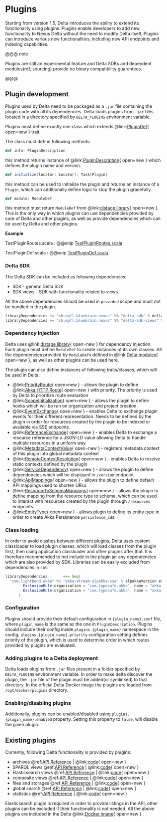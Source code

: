 # Plugins

Starting from version 1.5, Delta introduces the ability to extend its functionality using plugins. Plugins enable
developers to add new functionality to Nexus Delta without the need to modify Delta itself. Plugins can introduce various
new functionalities, including new API endpoints and indexing capabilities. 

@@@ note

Plugins are still an experimental feature and Delta SDKs and dependent modules(rdf, sourcing) provide no binary compatibility guarantees.

@@@

## Plugin development

Plugins used by Delta need to be packaged as a `.jar` file containing the plugin code with all its dependencies.
Delta loads plugins from `.jar` files located in a directory specified by `DELTA_PLUGINS` environment variable.

Plugins must define exactly one class which extends @link:[PluginDef](https://github.com/BlueBrain/nexus/blob/v1.5.0/delta/sdk/src/main/scala/ch/epfl/bluebrain/nexus/delta/sdk/plugin/PluginDef.scala){ open=new } trait.

The class must define following methods:

```scala
def info: PluginDescription
```
this method returns instance of @link:[PluginDescription](https://github.com/BlueBrain/nexus/blob/v1.5.0/delta/sdk/src/main/scala/ch/epfl/bluebrain/nexus/delta/sdk/model/ComponentDescription.scala#L50){ open=new } which defines the plugin name and version.

```scala
def initialize(locator: Locator): Task[Plugin]
```
this method can be used to initialize the plugin and returns an instance of a `Plugin`, which can additionally define logic
to stop the plugin gracefully.

```scala
def module: ModuleDef
```
this method must return `ModuleDef` from @link:[distage library](https://izumi.7mind.io/distage/basics.html#quick-start){ open=new }.
This is the only way in which plugins can use dependencies provided by core of Delta and other plugins, as well as provide
dependencies which can be used by Delta and other plugins.

**Example**

TestPluginRoutes.scala
:   @@snip [TestPluginRoutes.scala](../../../../../../../delta/plugins/test-plugin/src/main/scala/ch/epfl/bluebrain/nexus/delta/testplugin/TestPluginRoutes.scala)


TestPluginDef.scala
:   @@snip [TestPluginDef.scala](../../../../../../../delta/plugins/test-plugin/src/main/scala/ch/epfl/bluebrain/nexus/delta/testplugin/TestPluginDef.scala)

### Delta SDK

The Delta SDK can be included as following dependencies:

 - SDK - general Delta SDK 
 - SDK views - SDK with functionality related to views.


All the above dependencies should be used in `provided` scope and must not be bundled in the plugin.
```sbt
libraryDependencies += "ch.epfl.bluebrain.nexus" %% "delta-sdk" % deltaVersion % Provided
libraryDependencies += "ch.epfl.bluebrain.nexus" %% "delta-sdk-views" % deltaVersion % Provided
```

### Dependency injection

Delta uses @link:[distage library](https://izumi.7mind.io/distage/basics.html#quick-start){ open=new }  for dependency injection.
Each plugin must define `ModuleDef` to create instances of its own classes.
All the dependencies provided by `ModuleDef`s defined in @link:[Delta modules](https://github.com/BlueBrain/nexus/tree/v1.5.0/delta/app/src/main/scala/ch/epfl/bluebrain/nexus/delta/wiring){ open=new }, 
as well as other plugins can be used here.

The plugin can also define instances of following traits/classes, which will be used in Delta:

  - @link:[PriorityRoute](https://github.com/BlueBrain/nexus/blob/v1.5.0/delta/sdk/src/main/scala/ch/epfl/bluebrain/nexus/delta/sdk/PriorityRoute.scala){ open=new } - allows the plugin to define @link:[Akka HTTP Route](https://doc.akka.io/docs/akka-http/current/routing-dsl/index.html){ open=new } with priority. The priority is used
    by Delta to prioritize route evaluation
  - @link:[ScopeInitialization](https://github.com/BlueBrain/nexus/blob/v1.5.0/delta/sdk/src/main/scala/ch/epfl/bluebrain/nexus/delta/sdk/ScopeInitialization.scala){ open=new } - allows the plugin to define hooks which will be run on organization and project creation. 
  - @link:[EventExchange](https://github.com/BlueBrain/nexus/blob/v1.5.0/delta/sdk/src/main/scala/ch/epfl/bluebrain/nexus/delta/sdk/EventExchange.scala){ open=new }  - enables Delta to exchange plugin events for their different representation. Needs to be defined by the plugin in order for resources created by the plugin to be indexed or available via SSE endpoints.
  - @link:[ReferenceExchange](https://github.com/BlueBrain/nexus/blob/v1.5.0/delta/sdk/src/main/scala/ch/epfl/bluebrain/nexus/delta/sdk/ReferenceExchange.scala){ open=new } - enables Delta to exchange a resource reference for a JSON-LD value allowing Delta to handle multiple resources in a uniform way 
  - @link:[MetadataContextValue](https://github.com/BlueBrain/nexus/blob/v1.5.0/delta/sdk/src/main/scala/ch/epfl/bluebrain/nexus/delta/sdk/model/MetadataContextValue.scala){ open=new } - registers metadata context of this plugin into global metadata context 
  - @link:[RemoteContextResolution](https://github.com/BlueBrain/nexus/blob/v1.5.0/delta/rdf/src/main/scala/ch/epfl/bluebrain/nexus/delta/rdf/jsonld/context/RemoteContextResolution.scala){ open=new } - enables Delta to resolve static contexts defined by the plugin
  - @link:[ServiceDependency](https://github.com/BlueBrain/nexus/blob/v1.5.0/delta/sdk/src/main/scala/ch/epfl/bluebrain/nexus/delta/sdk/ServiceDependency.scala){ open=new } - allows the plugin to define dependencies which will be displayed in `/version` endpoint.
  - @link:[ApiMappings](https://github.com/BlueBrain/nexus/blob/v1.5.0/delta/sdk/src/main/scala/ch/epfl/bluebrain/nexus/delta/sdk/model/projects/ApiMappings.scala){ open=new } - allows the plugin to define default API mappings used to shorten URLs
  - @link:[ResourceToSchemaMappings](https://github.com/BlueBrain/nexus/blob/v1.5.0/delta/sdk/src/main/scala/ch/epfl/bluebrain/nexus/delta/sdk/model/ResourceToSchemaMappings.scala){ open=new } - allows the plugin to define mapping from the resource type to schema, which can be used to interact with resources created by the plugin through `/resources` endpoints.
  - @link:[EntityType](https://github.com/BlueBrain/nexus/blob/v1.5.0/delta/sdk/src/main/scala/ch/epfl/bluebrain/nexus/delta/sdk/model/EntityType.scala){ open=new } - allows plugin to define its entity type in order to create Akka Persistence `persistence_id`s. 


### Class loading

In order to avoid clashes between different plugins, Delta uses custom classloader to load plugin classes,
which will load classes from the plugin first, then using application classloader and other plugins after that.
It is therefore recommended to not include in the plugin jar any dependencies which are also provided by SDK.
Libraries can be easily excluded from dependencies in `sbt`:

```sbt
libraryDependencies       ++= Seq(
  "com.lightbend.akka" %% "akka-stream-alpakka-sse" % alpakkaVersion excludeAll (
        ExclusionRule(organization = "com.typesafe.akka", name = "akka-stream_2.13"),
        ExclusionRule(organization = "com.typesafe.akka", name = "akka-http_2.13")
      )
```

### Configuration

Plugins should provide their default configuration in `{plugin_name}.conf` file, where `plugin_name` is the same as the one in `PluginDescription`. 
Plugins should include their config inside `plugins.{plugin_name}` namespace in the config.
`plugins.{plugin_name}.priority` configuration setting defines priority of the plugin, which is used to determine order in which routes provided by plugins are evaluated.

### Adding plugins to a Delta deployment

Delta loads plugins from `.jar` files present in a folder specified by `DELTA_PLUGINS` environment variable. In order to make delta discover the plugin,
the `.jar` file of the plugin must be added(or symlinked) to that directory. In the official Delta Docker image the plugins
are loaded from `/opt/docker/plugins` directory.

### Enabling/disabling plugins

Additionally, plugins can be enabled/disabled using `plugins.{plugin_name}.enabled` property. Setting this property to `false`, will disable the given plugin.


## Existing plugins

Currently, following Delta functionality is provided by plugins:

- archives @ref:[API Reference](../api/archives-api.md) | @link:[code](https://github.com/BlueBrain/nexus/tree/v1.5.0/delta/plugins/archive/src){ open=new }
- SPARQL views @ref:[API Reference](../api/views/sparql-view-api.md) | @link:[code](https://github.com/BlueBrain/nexus/tree/v1.5.0/delta/plugins/blazegraph/src){ open=new }
- Elasticsearch views @ref:[API Reference](../api/views/elasticsearch-view-api.md) | @link:[code](https://github.com/BlueBrain/nexus/tree/v1.5.0/delta/plugins/elasticsearch/src){ open=new }
- composite views @ref:[API Reference](../api/views/composite-view-api.md) | @link:[code](https://github.com/BlueBrain/nexus/tree/v1.5.0/delta/plugins/composite-views/src){ open=new }
- files and storages @ref:[API Reference](../api/files-api.md) | @link:[code](https://github.com/BlueBrain/nexus/tree/v1.5.0/delta/plugins/storage/src){ open=new }
- global search @ref:[API Reference](../api/search-api.md) | @link:[code](https://github.com/BlueBrain/nexus/tree/master/delta/plugins/search/src){ open=new }
- statistics @ref:[API Reference](../api/statistics-api.md) | @link:[code](https://github.com/BlueBrain/nexus/tree/master/delta/plugins/statisitcs/src){ open=new }

Elasticsearch plugin is required in order to provide listings in the API, other plugins can be excluded if their functionality is not needed.
All the above plugins are included in the Delta @link:[Docker image](https://hub.docker.com/r/bluebrain/nexus-delta/){ open=new }.    




